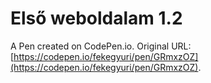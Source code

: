 # Első weboldalam 1.2

A Pen created on CodePen.io. Original URL: [https://codepen.io/fekegyuri/pen/GRmxzOZ](https://codepen.io/fekegyuri/pen/GRmxzOZ).


